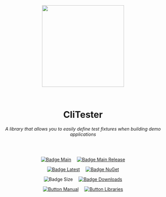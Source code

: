 
<div align = center>

<br>
<br>
    
<img
  src = 'https://cdn.jsdelivr.net/gh/Aptivi/CliTester@main/CliTester/OfficialAppIcon-CliTester-512.png'
  width = 256
  align = center
/>

<br>

# CliTester
    
*A library that allows you to easily define test fixtures when building demo applications*

<br>
<br>

[![Badge Main]][Main]   
[![Badge Main Release]][Main Release]

[![Badge Latest]][Latest]   
[![Badge NuGet]][NuGet]

![Badge Size]   
[![Badge Downloads]][Releases]

[![Button Manual]][Manual]   
[![Button Libraries]][Libraries]

</div>
    
<br>

</div>


<!----------------------------------------------------------------------------->

[Releases]: https://github.com/Aptivi/CliTester/releases
[Latest]: https://github.com/Aptivi/CliTester/releases/latest
[NuGet]: https://www.nuget.org/packages/CliTester/

[Main]: https://github.com/Aptivi/CliTester/actions/workflows/build.yml
[Main Release]: https://github.com/Aptivi/CliTester/actions/workflows/build-rel.yml

[Libraries]: https://aptivi.gitbook.io/clitester-manual/project-dependencies
[Manual]: https://aptivi.gitbook.io/clitester-manual/

<!----------------------------------[ Badges ]--------------------------------->

[Badge Downloads]: https://img.shields.io/github/downloads/Aptivi/CliTester/total?color=217346&label=Downloads&style=for-the-badge&logoColor=white&logo=DocuSign&labelColor=2d9d5f
[Badge Latest]: https://img.shields.io/github/v/release/Aptivi/CliTester?color=212121&include_prereleases&label=github&style=for-the-badge&logoColor=white&logo=AzureArtifacts&labelColor=303030
[Badge NuGet]: https://img.shields.io/nuget/vpre/CliTester?color=012f52&style=for-the-badge&logoColor=white&logo=NuGet&labelColor=004880
[Badge Size]: https://img.shields.io/github/repo-size/Aptivi/CliTester?color=bb4a28&label=size&logoColor=white&style=for-the-badge&logo=GoogleAnalytics&labelColor=E85C33

[Badge Main]: https://github.com/Aptivi/CliTester/actions/workflows/build.yml/badge.svg
[Badge Main Release]: https://github.com/Aptivi/CliTester/actions/workflows/build-rel.yml/badge.svg


<!---------------------------------[ Buttons ]--------------------------------->

[Button Libraries]: https://img.shields.io/badge/Libraries-EA8220?style=for-the-badge&logoColor=white&logo=AzureArtifacts
[Button Manual]: https://img.shields.io/badge/Docs-blueviolet?style=for-the-badge&logoColor=white&logo=GitBook
